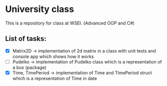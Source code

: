# University class
This is a repository for class at WSEI. (Advanced OOP and C#)

## List of tasks: 

- [x] Matrix2D &#8594; implementation of 2d matrix in a class with unit tests and console app which shows how it works
- [ ] Pudelko &#8594; implementation of Pudelko class which is a representation of a box (package)
- [x] Time, TimePeriod &#8594; implementation of Time and TimePeriod struct which is a representation of Time in date
